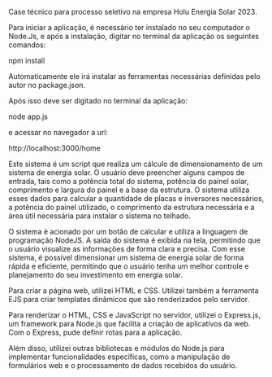 Case técnico para processo seletivo na empresa Holu Energia Solar 2023.

Para iniciar a aplicação, é necessário ter instalado no seu computador o Node.Js, e após a instalação, digitar no terminal da aplicação os seguintes comandos:

npm install

Automaticamente ele irá instalar as ferramentas necessárias definidas pelo autor no package.json.

Após isso deve ser digitado no terminal da aplicação:

node app.js 

e acessar no navegador a url:

http://localhost:3000/home

Este sistema é um script que realiza um cálculo de dimensionamento de um sistema de energia solar. O usuário deve preencher alguns campos de entrada, tais como a potência total do sistema, potência do painel solar, comprimento e largura do painel e a base da estrutura. O sistema utiliza esses dados para calcular a quantidade de placas e inversores necessários, a potência do painel utilizado, o comprimento da estrutura necessária e a área útil necessária para instalar o sistema no telhado.

O sistema é acionado por um botão de calcular e utiliza a linguagem de programação NodeJS. A saída do sistema é exibida na tela, permitindo que o usuário visualize as informações de forma clara e precisa. Com esse sistema, é possível dimensionar um sistema de energia solar de forma rápida e eficiente, permitindo que o usuário tenha um melhor controle e planejamento do seu investimento em energia solar.

Para criar a página web, utilizei HTML e CSS. Utilizei também a ferramenta EJS para criar templates dinâmicos que são renderizados pelo servidor.

Para renderizar o HTML, CSS e JavaScript no servidor, utilizei o Express.js, um framework para Node.js que facilita a criação de aplicativos da web. Com o Express, pude definir rotas para a aplicação.

Além disso, utilizei outras bibliotecas e módulos do Node.js para implementar funcionalidades específicas, como a manipulação de formulários web e o processamento de dados recebidos do usuário.
